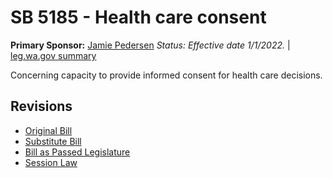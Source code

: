 # SB 5185 - Health care consent
**Primary Sponsor:** [Jamie Pedersen](/person/leg/jamie.pedersen.md)
*Status: Effective date 1/1/2022.* | [leg.wa.gov summary](https://app.leg.wa.gov/billsummary?BillNumber=5185&Year=2021)

Concerning capacity to provide informed consent for health care decisions.

## Revisions
* [Original Bill](1/)
* [Substitute Bill](S/)
* [Bill as Passed Legislature](S.PL/)
* [Session Law](S.SL/)